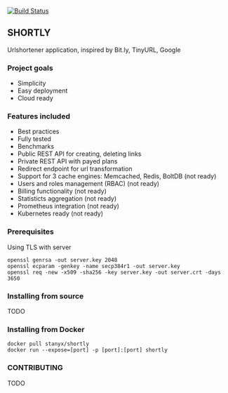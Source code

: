 [![Build Status](https://travis-ci.com/stanyx/shortly.svg?branch=master)](https://travis-ci.com/stanyx/shortly)

## SHORTLY

Urlshortener application, inspired by Bit.ly, TinyURL, Google

### Project goals

 - Simplicity
 - Easy deployment
 - Cloud ready

### Features included

 - Best practices
 - Fully tested
 - Benchmarks
 - Public REST API for creating, deleting links
 - Private REST API with payed plans
 - Redirect endpoint for url transformation
 - Support for 3 cache engines: Memcached, Redis, BoltDB (not ready)
 - Users and roles management (RBAC) (not ready)
 - Billing functionality (not ready)
 - Statisticts aggregation (not ready)
 - Prometheus integration (not ready)
 - Kubernetes ready (not ready)

### Prerequisites

Using TLS with server

    openssl genrsa -out server.key 2048
    openssl ecparam -genkey -name secp384r1 -out server.key
    openssl req -new -x509 -sha256 -key server.key -out server.crt -days 3650

### Installing from source

TODO

### Installing from Docker

    docker pull stanyx/shortly
    docker run --expose=[port] -p [port]:[port] shortly

### CONTRIBUTING

TODO